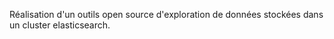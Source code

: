 Réalisation d'un outils open source d'exploration de données stockées dans un cluster elasticsearch.